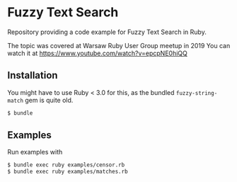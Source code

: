 # Fuzzy Text Search

Repository providing a code example for Fuzzy Text Search in Ruby.

The topic was covered at Warsaw Ruby User Group meetup in 2019
You can watch it at https://www.youtube.com/watch?v=epcpNE0hiQQ

## Installation

You might have to use Ruby < 3.0 for this, as the bundled `fuzzy-string-match` gem is quite old.

```sh
$ bundle
```

## Examples

Run examples with

```sh
$ bundle exec ruby examples/censor.rb
$ bundle exec ruby examples/matches.rb
```

